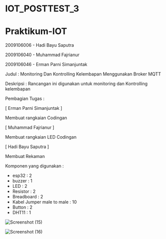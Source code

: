 # IOT_POSTTEST_3

# Praktikum-IOT

2009106006 - Hadi Bayu Saputra

2009106040 - Muhammad Fajrianur

2009106046 - Erman Parni Simanjuntak


Judul :
Monitoring Dan Kontrolling Kelembapan Menggunakan Broker MQTT


Deskripsi :
Rancangan ini digunakan untuk monitoring dan Kontrolling kelembapan


Pembagian Tugas :

[ Erman Parni Simanjuntak ]

Membuat rangkaian 
Codingan

[ Muhammad Fajrianur ]

Membuat rangkaian LED
Codingan

[ Hadi Bayu Saputra ]

Membuat Rekaman


Komponen yang digunakan :

- esp32 : 2
- buzzer : 1
- LED : 2
- Resistor : 2
- Breadboard : 2 
- Kabel Jumper male to male : 10
- Button : 2
- DHT11 : 1


![Screenshot (15)](https://github.com/hadibayu12399/IOT_POSTTEST_3/assets/74283022/74ef91c3-0dc3-4165-8721-b944777faf92)


![Screenshot (16)](https://github.com/hadibayu12399/IOT_POSTTEST_3/assets/74283022/a4789a5f-d68c-4a52-9130-00390b76409a)
